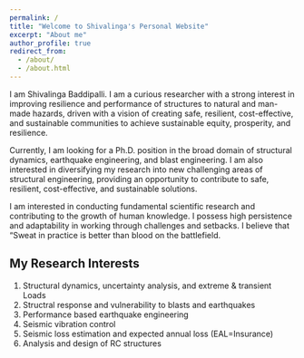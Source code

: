 ```yaml
---
permalink: /
title: "Welcome to Shivalinga's Personal Website"
excerpt: "About me"
author_profile: true
redirect_from: 
  - /about/
  - /about.html
---
```


I am Shivalinga Baddipalli. I am a curious researcher with a strong interest in improving resilience and performance of structures to natural and man-made hazards, driven with a vision of creating safe, resilient, cost-effective, and sustainable communities to achieve sustainable equity, prosperity, and resilience.

Currently, I am looking for a Ph.D. position in the broad domain of structural dynamics, earthquake engineering, and blast engineering. I am also interested in diversifying my research into new challenging areas of structural engineering, providing an opportunity to contribute to safe, resilient, cost-effective, and sustainable solutions.

I am interested in conducting fundamental scientific research and contributing to the growth of human knowledge. I possess high persistence and adaptability in working through challenges and setbacks. I believe that “Sweat in practice is better than blood on the battlefield. 

My Research Interests
---
1. Structural dynamics, uncertainty analysis, and extreme & transient Loads 
1. Structral response and vulnerability to blasts and earthquakes
1. Performance based earthquake engineering 
1. Seismic vibration control
1. Seismic loss estimation and expected annual loss (EAL=Insurance)
1. Analysis and design of RC structures
